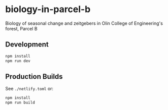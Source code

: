 # biology-in-parcel-b
Biology of seasonal change and zeitgebers in Olin College of Engineering's forest, Parcel B

## Development
```bash
npm install
npm run dev
```

## Production Builds
See `./netlify.toml` or:

```bash
npm install
npm run build
```
